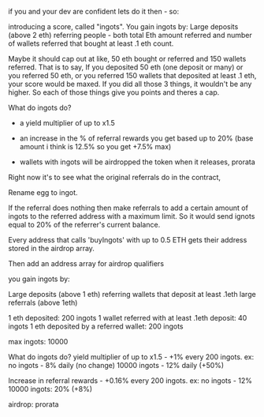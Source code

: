 if you and your dev are confident lets do it then - so:

introducing a score, called "ingots". You gain ingots by:
Large deposits (above 2 eth)
referring people - both total Eth amount referred and number of wallets referred that bought at least .1 eth count. 

Maybe it should cap out at like, 50 eth bought or referred and 150 wallets referred. That is to say, If you deposited 50 eth (one deposit or many) or you referred 50 eth, or you referred 150 wallets that  deposited at least .1 eth, your score would be maxed. If you did all those 3 things, it wouldn't be any higher. So each of those things give you points and theres a cap. 

What do ingots do? 

 - a yield multiplier of up to x1.5

 - an increase in the % of referral rewards you get based up to 20% (base amount i think is 12.5% so you get +7.5% max)

- wallets with ingots will be airdropped the token when it releases, prorata





Right now it's to see what the original referrals do in the contract, 

Rename egg to ingot.

If the referral does nothing then make referrals to add a certain amount of ingots to the referred address with a maximum limit. So it would send ignots equal to 20% of the referrer's current balance. 

Every address that calls 'buyIngots' with up to 0.5 ETH gets their address stored in the airdrop array. 

Then add an address array for airdrop qualifiers






you gain ingots by: 

Large deposits (above 1 eth)
referring wallets that deposit at least .1eth
large referrals (above 1eth) 

1 eth deposited: 200 ingots
1 wallet referred with at least .1eth deposit: 40 ingots 
1 eth deposited by a referred wallet: 200 ingots

max ingots: 10000

What do ingots do?
yield multiplier of up to x1.5 - +1% every 200 ingots. 
ex:
no ingots - 8% daily (no change)
10000 ingots - 12% daily (+50%)

Increase in referral rewards - +0.16% every 200 ingots. 
ex:
no ingots - 12%
10000 ingots: 20% (+8%)

airdrop:
prorata